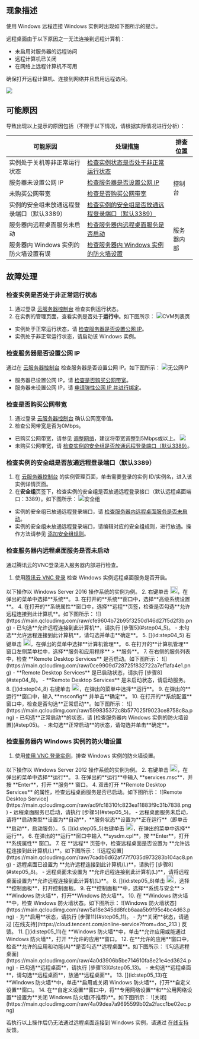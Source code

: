 ## 现象描述
使用 Windows 远程连接 Windows 实例时出现如下图所示的提示。

远程桌面由于以下原因之一无法连接到远程计算机：
- 未启用对服务器的远程访问
- 远程计算机已关闭
- 在网络上远程计算机不可用

确保打开远程计算机、连接到网络并且启用远程访问。

![](https://main.qcloudimg.com/raw/fc8eb4050af9a2b5d808b6bf5f40cbe7.png)

## 可能原因
导致出现以上提示的原因包括（不限于以下情况，请根据实际情况进行分析）：
<table>
<thead>
  <tr>
    <th>可能原因</th>
    <th>处理措施</th>
    <th>排查位置</th>
  </tr>
</thead>
<tbody>
  <tr>
    <td>实例处于关机等非正常运行状态</td>
    <td ><a href="#eax">检查实例状态是否处于非正常运行状态</a></td>
    <td rowspan="4">控制台</td>
  </tr>
  <tr>
    <td>服务器未设置公网 IP</td>
    <td><a href="#step01">检查服务器是否设置公网 IP</a></td>
  </tr>
  <tr>
    <td>未购买公网带宽</td>
    <td><a href="#step02">检查是否购买公网带宽</a></td>
  </tr>
  <tr>
    <td>实例的安全组未放通远程登录端口（默认3389）</td>
    <td><a href="#step03">检查实例的安全组是否放通远程登录端口（默认3389）</a></td>
  </tr>
  <tr>
    <td>服务器内远程桌面服务未启动</td>
    <td><a href="#step04">检查服务器内远程桌面服务是否启动</a></td>
    <td rowspan="2">服务器内部</td>
  </tr>
  <tr>
    <td>服务器内 Windows 实例的防火墙设置有误</td>
    <td><a href="#step05">检查服务器内 Windows 实例的防火墙设置</a></td>
  </tr>
</tbody>
</table>

## 故障处理
[](id:eax)
### 检查实例是否处于非正常运行状态
1. 通过登录 [云服务器控制台](https://console.cloud.tencent.com/cvm/index) 检查实例运行状态。
2. 在实例的管理页面，查看实例是否处于**运行中**。如下图所示：
![CVM列表页](https://main.qcloudimg.com/raw/b6cc9727cb9364ee16246d956dadd4b6.png)
 - 实例处于正常运行状态，请 [检查服务器是否设置公网 IP](#step01)。
 - 实例处于非正常运行状态，请启动该 Windows 实例。


### 检查服务器是否设置公网 IP[](id:step01)
通过在 [云服务器控制台](https://console.cloud.tencent.com/cvm/instance/index?rid=19) 检查服务器是否设置公网 IP。如下图所示：
![无公网IP](https://main.qcloudimg.com/raw/3f015e2decf3a89e0fa03a5bf32e13a4.png)
 - 服务器已设置公网 IP，请 [检查是否购买公网带宽](#step02)。
 - 服务器未设置公网 IP，请 [申请弹性公网 IP 并进行绑定](https://cloud.tencent.com/document/product/213/16586)。
 

###  检查是否购买公网带宽[](id:step02)
1. 通过登录 [云服务器控制台](https://console.cloud.tencent.com/cvm/instance/index?rid=19) 确认公网宽带值。
2. 检查公网带宽是否为0Mbps。
 - 已购买公网带宽，请参见 [调整网络](https://cloud.tencent.com/document/product/213/15517)，建议将带宽调整到5Mbps或以上。
![](https://main.qcloudimg.com/raw/621e2f7e541ac0024bd5bd46ea774fe8.png)
 - 未购买公网带宽，请 [检查实例的安全组是否放通远程登录端口（默认3389）](#step03)。


### 检查实例的安全组是否放通远程登录端口（默认3389）[](id:step03)
1. 在 [云服务器控制台](https://console.cloud.tencent.com/cvm/instance/index?rid=19) 的实例管理页面，单击需要登录的实例 ID/实例名，进入该实例详情页面。
2. 在**安全组**页签下，检查实例的安全组是否放通远程登录接口（默认远程桌面端口：3389）。如下图所示：
![安全组](https://main.qcloudimg.com/raw/8591cea100c0e39b7d2f6cde250b4b16.png)
 - 实例的安全组已放通远程登录端口，请 [检查服务器内远程桌面服务是否未启动](#step04)。
 - 实例的安全组未放通远程登录端口，请编辑对应的安全组规则，进行放通。操作方法请参见 [添加安全组规则](https://cloud.tencent.com/document/product/213/39740)。

### 检查服务器内远程桌面服务是否未启动[](id:step04)
  通过腾讯云的VNC登录进入服务器内部进行检查。
1. 使用[腾讯云 VNC 登录](https://cloud.tencent.com/document/product/213/35704) 检查 Windows 实例远程桌面服务是否开启。
<dx-alert infotype="explain" title="">
 以下操作以 Windows Server 2016 操作系统的实例为例。
</dx-alert>
2. 右键单击 <img style="width:20px; max-width: inherit;" src="https://main.qcloudimg.com/raw/6191c3ad8f212e7f8f6dddbbabd43f12.png" />，在弹出的菜单中选择**系统**。
3. 在打开的**系统**窗口中，选择**高级系统设置**。
4. 在打开的**系统属性**窗口中，选择**远程**页签，检查是否勾选**允许远程连接到此计算机**。如下图所示：
![](https://main.qcloudimg.com/raw/cfe9604b72b95f3250d146d27f5d2f3b.png)
 - 已勾选**允许远程连接到此计算机**，请执行 [步骤5](#step04_5)。
 - 未勾选**允许远程连接到此计算机**，请勾选并单击**确定**。
5. [](id:step04_5) 右键单击 <img style="width:20px; max-width: inherit;" src="https://main.qcloudimg.com/raw/6191c3ad8f212e7f8f6dddbbabd43f12.png" />，在弹出的菜单中选择**计算机管理**。
6. 在打开的**计算机管理**窗口左侧菜单栏中，选择**服务和应用程序** > **服务**。
7. 在右侧的服务列表中，检查 **Remote Desktop Services** 是否启动。如下图所示：
![](https://main.qcloudimg.com/raw/0ce9909d728725f832722a7ef1afa4e1.png)
 - **Remote Desktop Services** 是已启动状态，请执行 [步骤8](#step04_8)。
 - **Remote Desktop Services** 是未启动状态，请启动服务。
8. [](id:step04_8) 右键单击 <img style="width:20px; max-width: inherit;" src="https://main.qcloudimg.com/raw/6191c3ad8f212e7f8f6dddbbabd43f12.png" />，在弹出的菜单中选择**运行**。
9. 在弹出的**运行**窗口中，输入 **msconfig** 并单击**确定**。
10. 在打开的**系统配置**窗口中，检查是否勾选**正常启动**。如下图所示：
![](https://main.qcloudimg.com/raw/599835372c8b577025f9023ce8758c8a.png)
 - 已勾选**正常启动**的状态，请 [检查服务器内 Windows 实例的防火墙设置](#step05)。
 - 未勾选**正常启动**的状态，请勾选并单击**确定**。


### 检查服务器内 Windows 实例的防火墙设置[](id:step05)
1. 使用[使用 VNC 登录实例](https://cloud.tencent.com/document/product/213/35704)，排查 Windows 实例的防火墙设置。
<dx-alert infotype="explain" title="">
以下操作以 Windows Server 2012 操作系统的实例为例。
</dx-alert>
2. 右键单击 <img style="width:20px; max-width: inherit;" src="https://main.qcloudimg.com/raw/87d894e564b7e837d9f478298cf2e292.png" />，在弹出的菜单中选择**运行**。
3. 在弹出的**运行**中输入 **services.msc**，并按 **Enter**，打开 **服务** 窗口。
4. 双击打开 **Remote Desktop Services** 的属性，检查远程桌面服务是否已启动。如下图所示：
![Remote Desktop Service](https://main.qcloudimg.com/raw/ad9fc18310fc823ea11883f9c31b7838.png)
 - 远程桌面服务已启动，请执行 [步骤5](#step05_5)。
 - 远程桌面服务未启动，请将**启动类型**设置为**自动**，**服务状态**设置为**正在运行**（即单击**启动**，启动服务）。
5. [](id:step05_5)右键单击 <img style="width:20px; max-width: inherit;" src="https://main.qcloudimg.com/raw/87d894e564b7e837d9f478298cf2e292.png" />，在弹出的菜单中选择**运行**。
6. 在弹出的**运行**窗口中输入 **sysdm.cpl**，按 **Enter**，打开 **系统属性** 窗口。
7. 在 **远程** 页签中，检查远程桌面是否设置为 **允许远程连接到此计算机(L)**。如下图所示：
![远程设置](https://main.qcloudimg.com/raw/7cadb6d62af77f7035d973283b104ac8.png)
 - 远程桌面已设置为 **允许远程连接到此计算机(L)**，请执行 [步骤8](#step05_8)。
 - 远程桌面未设置为 **允许远程连接到此计算机(L)**，请将远程桌面设置为**允许远程连接到此计算机(L)**。
8. [](id:step05_8)单击 <img style="width:20px; max-width: inherit;" src="https://main.qcloudimg.com/raw/87d894e564b7e837d9f478298cf2e292.png" />，选择**控制面板**，打开控制面板。
9. 在**控制面板**中，选择**系统与安全** > **Windows 防火墙**，打开**Windows 防火墙**。
10. 在 **Windows 防火墙**中，检查 Windows 防火墙状态。如下图所示：
![Windows 防火墙状态](https://main.qcloudimg.com/raw/5a18e345dd8fcb6aaa5b9f95c4bc4d63.png)
 - 为**启用**状态，请执行 [步骤11](#step05_11)。
 - 为**关闭**状态，请通过 [在线支持](https://cloud.tencent.com/online-service?from=doc_213
) 反馈。
11. [](id:step05_11)在 **Windows 防火墙**中，单击**允许应用或能通过 Windows 防火墙**，打开 **允许的应用**窗口。
12. 在**允许的应用**窗口中，检查**允许的应用和功能(A)**是否勾选**远程桌面**。如下图所示：
![勾选远程桌面](https://main.qcloudimg.com/raw/4a0d3906b5be714610fa8e21e4ed3624.png)
 - 已勾选**远程桌面**，请执行 [步骤13](#step05_13)。
 - 未勾选**远程桌面**，请勾选**远程桌面**，放通**远程桌面**。
13. [](id:step05_13)在 **Windows 防火墙**中，单击**启用或关闭 Windows 防火墙**，打开**自定义设置**窗口。
14. 在**自定义设置**窗口中，将**专用网络设置**和**公用网络设置**设置为**关闭 Windows 防火墙(不推荐)**。如下图所示：
![关闭](https://main.qcloudimg.com/raw/4a09dea7a9695599b02a2facc1be02ec.png)

若执行以上操作后仍无法通过远程桌面连接到 Windows 实例，请通过 [在线支持](https://cloud.tencent.com/online-service?from=doc_213) 反馈。

